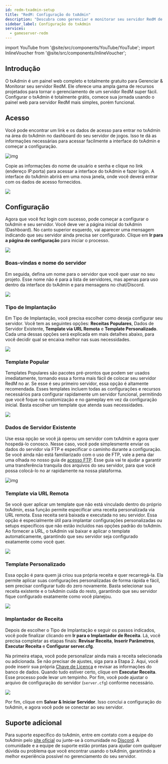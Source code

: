 ```yaml
---
id: redm-txadmin-setup
title: "RedM: Configuração do txAdmin"
description: "Descubra como gerenciar e monitorar seu servidor RedM de forma eficiente com o painel web completo do txAdmin → Saiba mais agora"
sidebar_label: Configuração do txAdmin
services:
  - gameserver-redm
---
```


import YouTube from '@site/src/components/YouTube/YouTube';
import InlineVoucher from '@site/src/components/InlineVoucher';

## Introdução

O txAdmin é um painel web completo e totalmente gratuito para Gerenciar & Monitorar seu servidor RedM. Ele oferece uma ampla gama de recursos projetados para tornar o gerenciamento de um servidor RedM super fácil. Configurar o txAdmin é totalmente grátis, comece sua jornada usando o painel web para servidor RedM mais simples, porém funcional.

<InlineVoucher />

## Acesso

Você pode encontrar um link e os dados de acesso para entrar no txAdmin na área do txAdmin no dashboard do seu servidor de jogos. Isso te dá as informações necessárias para acessar facilmente a interface do txAdmin e começar a configuração.

![img](https://screensaver01.zap-hosting.com/index.php/s/6gJa3qsymE2kzCi/download)

Copie as informações do nome de usuário e senha e clique no link (endereço IP:porta) para acessar a interface do txAdmin e fazer login. A interface do txAdmin abrirá em uma nova janela, onde você deverá entrar com os dados de acesso fornecidos.

![](https://screensaver01.zap-hosting.com/index.php/s/pp8GLQBoX4LoqTA/preview)



## Configuração

Agora que você fez login com sucesso, pode começar a configurar o txAdmin e seu servidor. Você deve ver a página inicial do txAdmin (Dashboard). No canto superior esquerdo, vai aparecer uma mensagem indicando que seu servidor ainda precisa ser configurado. Clique em **Ir para a página de configuração** para iniciar o processo.

![](https://screensaver01.zap-hosting.com/index.php/s/oXakf3qoJaim7ex/download)



### Boas-vindas e nome do servidor

Em seguida, defina um nome para o servidor que você quer usar no seu projeto. Esse nome não é para a lista de servidores, mas apenas para uso dentro da interface do txAdmin e para mensagens no chat/Discord.

![](https://screensaver01.zap-hosting.com/index.php/s/FCmd5xQ89wSPHfe/preview)



### Tipo de Implantação

Em Tipo de Implantação, você precisa escolher como deseja configurar seu servidor. Você tem as seguintes opções: **Receitas Populares**, Dados de Servidor Existente, **Template via URL Remota** e **Template Personalizado**. Cada uma dessas opções será explicada em mais detalhes abaixo, para você decidir qual se encaixa melhor nas suas necessidades.

![](https://screensaver01.zap-hosting.com/index.php/s/52HfyJSNLscApNE/preview)



### Template Popular

Templates Populares são pacotes pré-prontos que podem ser usados imediatamente, tornando essa a forma mais fácil de colocar seu servidor RedM no ar. Se esse é seu primeiro servidor, essa opção é altamente recomendada. Esses templates incluem todas as configurações e recursos necessários para configurar rapidamente um servidor funcional, permitindo que você foque na customização e no gameplay em vez da configuração inicial. Basta escolher um template que atenda suas necessidades.

![](https://screensaver01.zap-hosting.com/index.php/s/rrw962gMMpn86fW/preview)



### Dados de Servidor Existente

Use essa opção se você já operou um servidor com txAdmin e agora quer hospedá-lo conosco. Nesse caso, você pode simplesmente enviar os dados do servidor via FTP e especificar o caminho durante a configuração. Se você ainda não está familiarizado com o uso de FTP, vale a pena dar uma olhada no nosso guia de [acesso FTP](gameserver-ftpaccess.md). Esse guia vai te ajudar a garantir uma transferência tranquila dos arquivos do seu servidor, para que você possa colocá-lo no ar rapidamente na nossa plataforma.

![img](https://screensaver01.zap-hosting.com/index.php/s/jCZ4DffkkAHA6dj/preview)





### Template via URL Remota

Se você quer aplicar um template que não está vinculado dentro do próprio txAdmin, essa função permite especificar uma receita personalizada via URL remota. Essa receita será baixada e executada no seu servidor. Essa opção é especialmente útil para implantar configurações personalizadas ou setups específicos que não estão incluídos nas opções padrão do txAdmin. Ao fornecer a URL, o txAdmin vai baixar e aplicar o template automaticamente, garantindo que seu servidor seja configurado exatamente como você quer.

![](https://screensaver01.zap-hosting.com/index.php/s/jrGzTGp9FwLc82i/preview)

### Template Personalizado

Essa opção é para quem já criou sua própria receita e quer recarregá-la. Ela permite aplicar suas configurações personalizadas de forma rápida e fácil, sem precisar configurar tudo do zero novamente. Basta selecionar sua receita existente e o txAdmin cuida do resto, garantindo que seu servidor fique configurado exatamente como você planejou.

![](https://screensaver01.zap-hosting.com/index.php/s/Z75q5RKakwfpHGy/preview)



### Implantador de Receita

Depois de escolher o Tipo de Implantação e seguir os passos indicados, você pode finalizar clicando em **Ir para o Implantador de Receita**. Lá, você precisa completar as etapas finais: **Revisar Receita**, **Inserir Parâmetros**, **Executar Receita** e **Configurar server.cfg**.

Na primeira etapa, você pode personalizar ainda mais a receita selecionada ou adicionada. Se não precisar de ajustes, siga para a Etapa 2. Aqui, você pode inserir sua própria [Chave de Licença](redm-licensekey.md) e revisar as informações do banco de dados. Quando tudo estiver certo, clique em **Executar Receita**. Esse processo pode levar um tempinho. Por fim, você pode ajustar o arquivo de configuração do servidor (`server.cfg`) conforme necessário.

![](https://screensaver01.zap-hosting.com/index.php/s/wFMD576sBQAAdxZ/download)

Por fim, clique em **Salvar & Iniciar Servidor**. Isso conclui a configuração do txAdmin, e agora você pode se conectar ao seu servidor.


## Suporte adicional

Para suporte específico do txAdmin, entre em contato com a equipe do txAdmin pelo [site oficial](https://txadm.in/) ou junte-se à comunidade no [Discord](https://discord.gg/txAdmin/). A comunidade e a equipe de suporte estão prontas para ajudar com qualquer dúvida ou problema que você encontrar usando o txAdmin, garantindo a melhor experiência possível no gerenciamento do seu servidor.

<InlineVoucher />